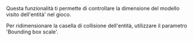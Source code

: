Questa funzionalità ti permette di controllare la dimensione del modello visito dell'entità' nel gioco.

Per ridimensionare la casella di collisione dell'entità, utilizzare il parametro 'Bounding box scale'.
